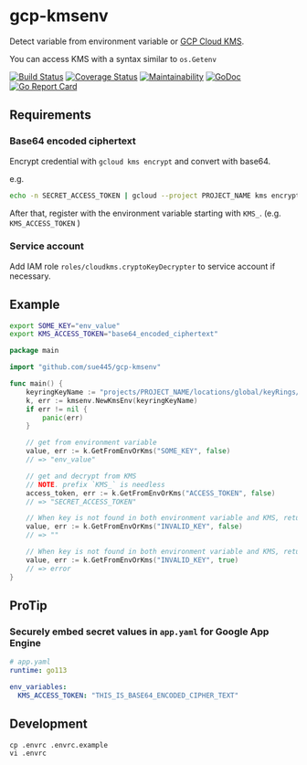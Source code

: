 # gcp-kmsenv
Detect variable from environment variable or [GCP Cloud KMS](https://cloud.google.com/security-key-management).

You can access KMS with a syntax similar to `os.Getenv`

[![Build Status](https://github.com/sue445/gcp-kmsenv/workflows/test/badge.svg?branch=master)](https://github.com/sue445/gcp-kmsenv/actions?query=workflow%3Atest)
[![Coverage Status](https://coveralls.io/repos/github/sue445/gcp-kmsenv/badge.svg)](https://coveralls.io/github/sue445/gcp-kmsenv)
[![Maintainability](https://api.codeclimate.com/v1/badges/1493a487051cc9c65e2e/maintainability)](https://codeclimate.com/github/sue445/gcp-kmsenv/maintainability)
[![GoDoc](https://godoc.org/github.com/sue445/gcp-kmsenv?status.svg)](https://godoc.org/github.com/sue445/gcp-kmsenv)
[![Go Report Card](https://goreportcard.com/badge/github.com/sue445/gcp-kmsenv)](https://goreportcard.com/report/github.com/sue445/gcp-kmsenv)

## Requirements
### Base64 encoded ciphertext
Encrypt credential with `gcloud kms encrypt` and convert with base64.

e.g. 

```bash
echo -n SECRET_ACCESS_TOKEN | gcloud --project PROJECT_NAME kms encrypt --plaintext-file=- --ciphertext-file=- --location=global --keyring=KEY_RING_NAME --key=KEY_NAME | base64
```

After that, register with the environment variable starting with `KMS_`. (e.g. `KMS_ACCESS_TOKEN` )

### Service account
Add IAM role `roles/cloudkms.cryptoKeyDecrypter` to service account if necessary.

## Example
```bash
export SOME_KEY="env_value"
export KMS_ACCESS_TOKEN="base64_encoded_ciphertext"
```

```go
package main

import "github.com/sue445/gcp-kmsenv"

func main() {
    keyringKeyName := "projects/PROJECT_NAME/locations/global/keyRings/KEY_RING_NAME/cryptoKeys/KEY_NAME"
    k, err := kmsenv.NewKmsEnv(keyringKeyName)
    if err != nil {
        panic(err)
    }

    // get from environment variable
    value, err := k.GetFromEnvOrKms("SOME_KEY", false)
    // => "env_value"

    // get and decrypt from KMS
    // NOTE. prefix `KMS_` is needless
    access_token, err := k.GetFromEnvOrKms("ACCESS_TOKEN", false)
    // => "SECRET_ACCESS_TOKEN"

    // When key is not found in both environment variable and KMS, returned empty string (not error)
    value, err := k.GetFromEnvOrKms("INVALID_KEY", false)
    // => ""

    // When key is not found in both environment variable and KMS, returned error
    value, err := k.GetFromEnvOrKms("INVALID_KEY", true)
    // => error
}
```

## ProTip
### Securely embed secret values in `app.yaml` for Google App Engine
```yaml
# app.yaml
runtime: go113

env_variables:
  KMS_ACCESS_TOKEN: "THIS_IS_BASE64_ENCODED_CIPHER_TEXT"
```

## Development
```
cp .envrc .envrc.example
vi .envrc
```
